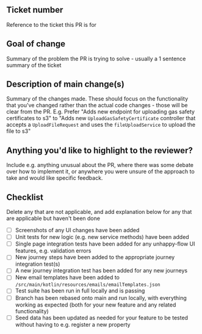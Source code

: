 ## Ticket number

Reference to the ticket this PR is for

## Goal of change

Summary of the problem the PR is trying to solve - usually a 1 sentence summary of the ticket

## Description of main change(s)

Summary of the changes made. These should focus on the functionality that you've changed rather than the actual code
changes - those will be clear from the PR.
E.g. Prefer "Adds new endpoint for uploading gas safety certificates to s3" to "Adds new `UploadGasSafetyCertificate`
controller that accepts a `UploadFileRequest` and uses the `fileUploadService` to upload the file to s3"

## Anything you'd like to highlight to the reviewer?

Include e.g. anything unusual about the PR, where there was some debate over how to implement it, or anywhere you were
unsure of the approach to take and would like specific feedback.

## Checklist

Delete any that are not applicable, and add explanation below for any that are applicable but haven't been done

- [ ] Screenshots of any UI changes have been added
- [ ] Unit tests for new logic (e.g. new service methods) have been added
- [ ] Single page integration tests have been added for any unhappy-flow UI features, e.g. validation errors
- [ ] New journey steps have been added to the appropriate journey integration test(s)
- [ ] A new journey integration test has been added for any new journeys
- [ ] New email templates have been added to `/src/main/kotlin/resources/emails/emailTemplates.json`
- [ ] Test suite has been run in full locally and is passing
- [ ] Branch has been rebased onto main and run locally, with everything working as expected (both for your new feature
  and any related functionality)
- [ ] Seed data has been updated as needed for your feature to be tested without having to e.g. register a new property
